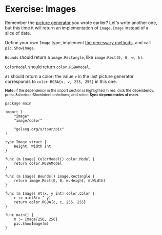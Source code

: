 # Exercise: Images


Remember the [picture generator](course://%20Methods%20and%20interfaces/Exercise%3A%20Images/task.go) you wrote earlier? Let's write another one, but this time it will return an implementation of `image.Image` instead of a slice of data.

Define your own `Image` type, implement [the necessary methods](https://go.dev/pkg/image/#Image), and call `pic.ShowImage`.

`Bounds` should return a `image.Rectangle`, like `image.Rect(0, 0, w, h)`.

`ColorModel` should return `color.RGBAModel`.

`At` should return a color; the value `v` in the last picture generator corresponds to `color.RGBA{v, v, 255, 255}` in this one.

<sub>**Note:** if the dependency in the _import_ section is highlighted in red, click the dependency, press <span class="shortcut">&shortcut:ShowIntentionActions;</span> and select **Sync dependencies of main**.</sub>

<div class="hint" title="Click to see possible solution">

    package main
    
    import (
    	"image"
    	"image/color"
    
    	"golang.org/x/tour/pic"
    )
    
    type Image struct {
    	Height, Width int
    }
    
    func (m Image) ColorModel() color.Model {
    	return color.RGBAModel
    }
    
    func (m Image) Bounds() image.Rectangle {
    	return image.Rect(0, 0, m.Height, m.Width)
    }
    
    func (m Image) At(x, y int) color.Color {
    	c := uint8(x ^ y)
    	return color.RGBA{c, c, 255, 255}
    }
    
    func main() {
    	m := Image{256, 256}
    	pic.ShowImage(m)
    }
    
</div>
